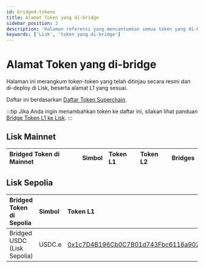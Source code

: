 ```yaml
---
id: bridged-tokens
title: Alamat Token yang di-bridge
sidebar_position: 2
description: 'Halaman referensi yang mencantumkan semua token yang di-bridge ke Lisk.'
keywords: ['Lisk', 'token yang di-bridge']
---
```


# Alamat Token yang di-bridge

Halaman ini merangkum token-token yang telah ditinjau secara resmi dan di-deploy di Lisk, beserta alamat L1 yang sesuai.

Daftar ini berdasarkan [Daftar Token Superchain](https://github.com/ethereum-optimism/ethereum-optimism.github.io).

:::tip
Jika Anda ingin menambahkan token ke daftar ini, silakan lihat panduan [Bridge Token L1 ke Lisk](/building-on-lisk/add-token-to-lisk/index.md).
:::

## Lisk Mainnet

| Bridged Token di Mainnet | Simbol | Token L1 | Token L2 | Bridges |
| :----------------------- | :----- | :------- | :------- | :------ |

## Lisk Sepolia

| Bridged Token di Sepolia | Simbol | Token L1 | Token L2 | Bridges |
| :----------------------- | :----- | :------- | :------- | :------ |
| Bridged USDC (Lisk Sepolia) | USDC.e | [0x1c7D4B196Cb0C7B01d743Fbc6116a902379C7238](https://sepolia.etherscan.io/address/0x1c7D4B196Cb0C7B01d743Fbc6116a902379C7238) | [0x0E82fDDAd51cc3ac12b69761C45bBCB9A2Bf3C83](https://sepolia-blockscout.lisk.com/address/0x0E82fDDAd51cc3ac12b69761C45bBCB9A2Bf3C83) | [0x8454EAd8e8B6D63951033F38D61A5F0AC6f40279](https://sepolia.etherscan.io/address/0x8454EAd8e8B6D63951033F38D61A5F0AC6f40279) (L1)<br/> [0x45c01066E6b913D2EF4ad48E3629E66Ae41904b1](https://sepolia-blockscout.lisk.com/address/0x45c01066E6b913D2EF4ad48E3629E66Ae41904b1) (L2)|
